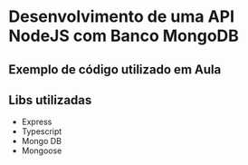 # Desenvolvimento de uma API NodeJS com Banco MongoDB

## Exemplo de código utilizado em Aula

## Libs utilizadas
- Express
- Typescript
- Mongo DB
- Mongoose
